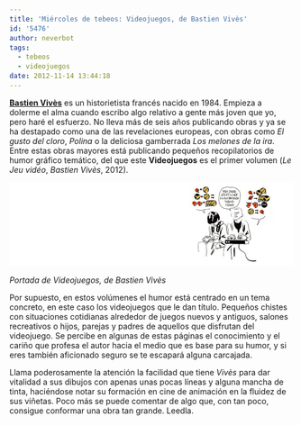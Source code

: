 ```yaml
---
title: 'Miércoles de tebeos: Videojuegos, de Bastien Vivès'
id: '5476'
author: neverbot
tags:
  - tebeos
  - videojuegos
date: 2012-11-14 13:44:18
---
```


[**Bastien Vivès**](http://es.wikipedia.org/wiki/Bastien_Viv%C3%A8s) es un historietista francés nacido en 1984. Empieza a dolerme el alma cuando escribo algo relativo a gente más joven que yo, pero haré el esfuerzo. No lleva más de seis años publicando obras y ya se ha destapado como una de las revelaciones europeas, con obras como _El gusto del cloro_, _Polina_ o la deliciosa gamberrada _Los melones de la ira_. Entre estas obras mayores está publicando pequeños recopilatorios de humor gráfico temático, del que este **Videojuegos** es el primer volumen (_Le Jeu vidéo_, _Bastien Vivès_, 2012).

[![](./miercoles-de-tebeos-videojuegos-de-bastien-vives/videojuegos.gif "Videojuegos, de Bastien Vivès")](./miercoles-de-tebeos-videojuegos-de-bastien-vives/videojuegos.gif)

_Portada de Videojuegos, de Bastien Vivès_

Por supuesto, en estos volúmenes el humor está centrado en un tema concreto, en este caso los videojuegos que le dan título. Pequeños chistes con situaciones cotidianas alrededor de juegos nuevos y antiguos, salones recreativos o hijos, parejas y padres de aquellos que disfrutan del videojuego. Se percibe en algunas de estas páginas el conocimiento y el cariño que profesa el autor hacia el medio que es base para su humor, y si eres también aficionado seguro se te escapará alguna carcajada.

Llama poderosamente la atención la facilidad que tiene _Vivès_ para dar vitalidad a sus dibujos con apenas unas pocas líneas y alguna mancha de tinta, haciéndose notar su formación en cine de animación en la fluidez de sus viñetas. Poco más se puede comentar de algo que, con tan poco, consigue conformar una obra tan grande. Leedla.